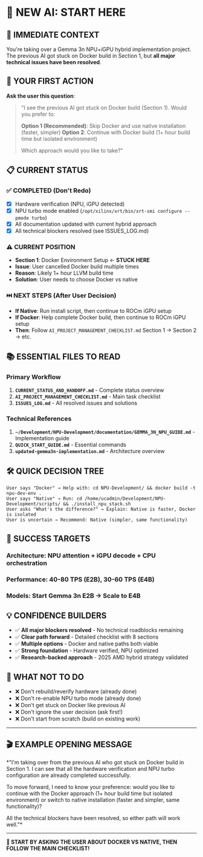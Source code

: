 # 🚀 NEW AI: START HERE

## 👋 **IMMEDIATE CONTEXT**

You're taking over a Gemma 3n NPU+iGPU hybrid implementation project. The previous AI got stuck on Docker build in Section 1, but **all major technical issues have been resolved**.

## 🎯 **YOUR FIRST ACTION**

**Ask the user this question**:

> "I see the previous AI got stuck on Docker build (Section 1). Would you prefer to:
> 
> **Option 1 (Recommended)**: Skip Docker and use native installation (faster, simpler)
> **Option 2**: Continue with Docker build (1+ hour build time but isolated environment)
> 
> Which approach would you like to take?"

## 📋 **CURRENT STATUS**

### ✅ **COMPLETED (Don't Redo)**
- [x] Hardware verification (NPU, iGPU detected)
- [x] NPU turbo mode enabled (`/opt/xilinx/xrt/bin/xrt-smi configure --pmode turbo`)
- [x] All documentation updated with current hybrid approach
- [x] All technical blockers resolved (see ISSUES_LOG.md)

### ⚠️ **CURRENT POSITION**
- **Section 1**: Docker Environment Setup ← **STUCK HERE**
- **Issue**: User cancelled Docker build multiple times
- **Reason**: Likely 1+ hour LLVM build time
- **Solution**: User needs to choose Docker vs native

### ⏭️ **NEXT STEPS** (After User Decision)
- **If Native**: Run install script, then continue to ROCm iGPU setup
- **If Docker**: Help complete Docker build, then continue to ROCm iGPU setup
- **Then**: Follow `AI_PROJECT_MANAGEMENT_CHECKLIST.md` Section 1 → Section 2 → etc.

## 📚 **ESSENTIAL FILES TO READ**

### **Primary Workflow**
1. **`CURRENT_STATUS_AND_HANDOFF.md`** - Complete status overview
2. **`AI_PROJECT_MANAGEMENT_CHECKLIST.md`** - Main task checklist  
3. **`ISSUES_LOG.md`** - All resolved issues and solutions

### **Technical References**
1. **`~/Development/NPU-Development/documentation/GEMMA_3N_NPU_GUIDE.md`** - Implementation guide
2. **`QUICK_START_GUIDE.md`** - Essential commands
3. **`updated-gemma3n-implementation.md`** - Architecture overview

## 🛠️ **QUICK DECISION TREE**

```
User says "Docker" → Help with: cd NPU-Development/ && docker build -t npu-dev-env .
User says "Native" → Run: cd /home/ucadmin/Development/NPU-Development/scripts/ && ./install_npu_stack.sh
User asks "What's the difference?" → Explain: Native is faster, Docker is isolated
User is uncertain → Recommend: Native (simpler, same functionality)
```

## 🎯 **SUCCESS TARGETS**

### **Architecture**: NPU attention + iGPU decode + CPU orchestration
### **Performance**: 40-80 TPS (E2B), 30-60 TPS (E4B)  
### **Models**: Start Gemma 3n E2B → Scale to E4B

## 💡 **CONFIDENCE BUILDERS**

- ✅ **All major blockers resolved** - No technical roadblocks remaining
- ✅ **Clear path forward** - Detailed checklist with 8 sections
- ✅ **Multiple options** - Docker and native paths both viable
- ✅ **Strong foundation** - Hardware verified, NPU optimized
- ✅ **Research-backed approach** - 2025 AMD hybrid strategy validated

## 🚨 **WHAT NOT TO DO**

- ❌ Don't rebuild/reverify hardware (already done)
- ❌ Don't re-enable NPU turbo mode (already done)  
- ❌ Don't get stuck on Docker like previous AI
- ❌ Don't ignore the user decision (ask first!)
- ❌ Don't start from scratch (build on existing work)

---

## 🎬 **EXAMPLE OPENING MESSAGE**

*"I'm taking over from the previous AI who got stuck on Docker build in Section 1. I can see that all the hardware verification and NPU turbo configuration are already completed successfully. 

To move forward, I need to know your preference: would you like to continue with the Docker approach (1+ hour build time but isolated environment) or switch to native installation (faster and simpler, same functionality)?

All the technical blockers have been resolved, so either path will work well."*

---

**🚀 START BY ASKING THE USER ABOUT DOCKER VS NATIVE, THEN FOLLOW THE MAIN CHECKLIST!**